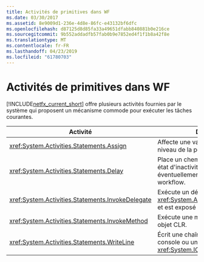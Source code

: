 ```yaml
---
title: Activités de primitives dans WF
ms.date: 03/30/2017
ms.assetid: 8e9009d1-236e-4d8e-86fc-e43132bf6dfc
ms.openlocfilehash: d87125d8d85fa33a49651dfabb840881b0e216ce
ms.sourcegitcommit: 9b552addadfb57fab0b9e7852ed4f1f1b8a42f8e
ms.translationtype: MT
ms.contentlocale: fr-FR
ms.lasthandoff: 04/23/2019
ms.locfileid: "61780703"
---
```

# <a name="primitives-activities-in-wf"></a>Activités de primitives dans WF
[!INCLUDE[netfx_current_short](../../../includes/netfx-current-short-md.md)] offre plusieurs activités fournies par le système qui proposent un mécanisme commode pour exécuter les tâches courantes.  
  
|Activité|Description|  
|--------------|-----------------|  
|<xref:System.Activities.Statements.Assign>|Affecte une valeur à une variable au niveau de la portée actuelle.|  
|<xref:System.Activities.Statements.Delay>|Place un chemin d'exécution dans un état d'inactivité, en autorisant éventuellement le déchargement du workflow.|  
|<xref:System.Activities.Statements.InvokeDelegate>|Exécute un délégué qui dérive de <xref:System.Activities.ActivityDelegate> et est exposé en tant que propriété.|  
|<xref:System.Activities.Statements.InvokeMethod>|Exécute une méthode publique d'un objet CLR.|  
|<xref:System.Activities.Statements.WriteLine>|Écrit une chaîne spécifiée dans la console ou un objet <xref:System.IO.TextWriter> spécifié.|
